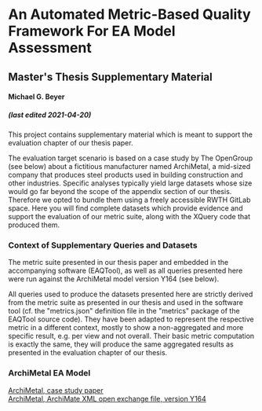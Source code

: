 # An Automated Metric-Based Quality Framework For EA Model Assessment
## Master's Thesis Supplementary Material

#### Michael G. Beyer
##### (last edited 2021-04-20)

This project contains supplementary material which is meant to support the evaluation chapter of our thesis paper. 

The evaluation target scenario is based on a case study by The OpenGroup (see below) about a fictitious manufacturer named ArchiMetal, a mid-sized company that produces steel products used in building construction and other industries. 
Specific analyses typically yield large datasets whose size would go far beyond the scope of the appendix section of our thesis. Therefore we opted to bundle them using a freely accessible RWTH GitLab space. Here you will find complete datasets which provide evidence and support the evaluation of our metric suite, along with the XQuery code that produced them.

### Context of Supplementary Queries and Datasets

The metric suite presented in our thesis paper and embedded in the accompanying software (EAQTool), as well as all queries presented here were run against the ArchiMetal model version Y164 (see below).

All queries used to produce the datasets presented here are strictly derived from the metric suite as presented in our thesis and used in the software tool (cf. the "metrics.json" definition file in the "metrics" package of the EAQTool source code). They have been adapted to represent the respective metric in a different context, mostly to show a non-aggregated and more specific result, e.g. per view and not overall. Their basic metric computation is exactly the same, they will produce the same aggregated results as presented in the evaluation chapter of our thesis.

### ArchiMetal EA Model

[ArchiMetal, case study paper](https://publications.opengroup.org/y164) \
[ArchiMetal, ArchiMate XML open exchange file, version Y164](https://publications.opengroup.org/y164m)
